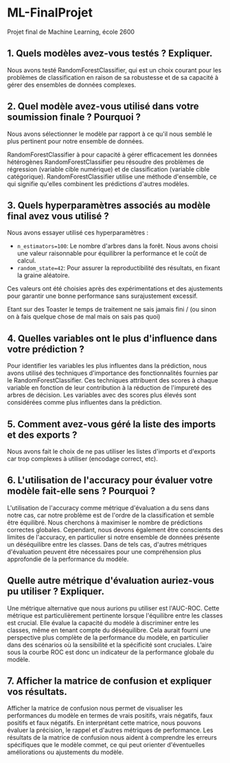 # ML-FinalProjet
Projet final de Machine Learning, école 2600

## 1. Quels modèles avez-vous testés ? Expliquer.

Nous avons testé RandomForestClassifier, qui est un choix courant pour les problèmes de classification en raison de sa robustesse et de sa capacité à gérer des ensembles de données complexes. 

## 2. Quel modèle avez-vous utilisé dans votre soumission finale ? Pourquoi ?

Nous avons sélectionner le modèle par rapport à ce qu'il nous semblé le plus pertinent pour notre ensemble de données.

RandomForestClassifier à pour capacité à gérer efficacement les données hétérogènes
RandomForestClassifier peu résoudre des problèmes de régression (variable cible numérique) et de classification (variable cible catégorique). 
RandomForestClassifier utilise une méthode d'ensemble, ce qui signifie qu'elles combinent les prédictions d'autres modèles.

## 3. Quels hyperparamètres associés au modèle final avez vous utilisé ?

Nous avons essayer utilisé ces hyperparamètres :

- `n_estimators=100`: Le nombre d'arbres dans la forêt. Nous avons choisi une valeur raisonnable pour équilibrer la performance et le coût de calcul.
- `random_state=42`: Pour assurer la reproductibilité des résultats, en fixant la graine aléatoire.

Ces valeurs ont été choisies après des expérimentations et des ajustements pour garantir une bonne performance sans surajustement excessif.

Etant sur des Toaster le temps de traitement ne sais jamais fini / (ou sinon on à fais quelque chose de mal mais on sais pas quoi)

## 4. Quelles variables ont le plus d'influence dans votre prédiction ?

Pour identifier les variables les plus influentes dans la prédiction, nous avons utilisé des techniques d'importance des fonctionnalités fournies par le RandomForestClassifier. Ces techniques attribuent des scores à chaque variable en fonction de leur contribution à la réduction de l'impureté des arbres de décision. Les variables avec des scores plus élevés sont considérées comme plus influentes dans la prédiction.

## 5. Comment avez-vous géré la liste des imports et des exports ?

Nous avons fait le choix de ne pas utiliser les listes d'imports et d'exports car trop complexes à utiliser (encodage correct, etc).

## 6. L'utilisation de l'accuracy pour évaluer votre modèle fait-elle sens ? Pourquoi ?

L'utilisation de l'accuracy comme métrique d'évaluation a du sens dans notre cas, car notre problème est de l'ordre de la classification et semble être équilibré. Nous cherchons à maximiser le nombre de prédictions correctes globales. Cependant, nous devons également être conscients des limites de l'accuracy, en particulier si notre ensemble de données présente un déséquilibre entre les classes. Dans de tels cas, d'autres métriques d'évaluation peuvent être nécessaires pour une compréhension plus approfondie de la performance du modèle.

##    Quelle autre métrique d'évaluation auriez-vous pu utiliser ? Expliquer.

Une métrique alternative que nous aurions pu utiliser est l'AUC-ROC. Cette métrique est particulièrement pertinente lorsque l'équilibre entre les classes est crucial. Elle évalue la capacité du modèle à discriminer entre les classes, même en tenant compte du déséquilibre. Cela aurait fourni une perspective plus complète de la performance du modèle, en particulier dans des scénarios où la sensibilité et la spécificité sont cruciales.
L’aire sous la courbe ROC est donc un indicateur de la performance globale du modèle.

## 7. Afficher la matrice de confusion et expliquer vos résultats.

Afficher la matrice de confusion nous permet de visualiser les performances du modèle en termes de vrais positifs, vrais négatifs, faux positifs et faux négatifs. En interprétant cette matrice, nous pouvons évaluer la précision, le rappel et d'autres métriques de performance. Les résultats de la matrice de confusion nous aident à comprendre les erreurs spécifiques que le modèle commet, ce qui peut orienter d'éventuelles améliorations ou ajustements du modèle.
